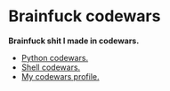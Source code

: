 # Brainfuck codewars
**Brainfuck shit I made in codewars.**

- [Python codewars.](https://github.com/r4v10l1/codewars-python)
- [Shell codewars.](https://github.com/r4v10l1/codewars-shell)
- [My codewars profile.](https://www.codewars.com/users/r4v10l1)
